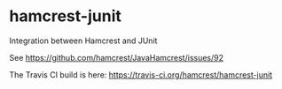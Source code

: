 hamcrest-junit
==============

Integration between Hamcrest and JUnit

See https://github.com/hamcrest/JavaHamcrest/issues/92

The Travis CI build is here: https://travis-ci.org/hamcrest/hamcrest-junit
